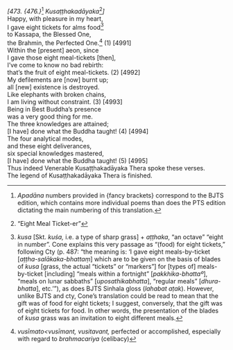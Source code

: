 *\[473. {476.}*[^1] *Kusaṭṭhakadāyaka*[^2]*\]*  
Happy, with pleasure in my heart,  
I gave eight tickets for alms food[^3]  
to Kassapa, the Blessed One,  
the Brahmin, the Perfected One.[^4] (1) \[4991\]  
Within the \[present\] aeon, since  
I gave those eight meal-tickets \[then\],  
I’ve come to know no bad rebirth:  
that’s the fruit of eight meal-tickets. (2) \[4992\]  
My defilements are \[now\] burnt up;  
all \[new\] existence is destroyed.  
Like elephants with broken chains,  
I am living without constraint. (3) \[4993\]  
Being in Best Buddha’s presence  
was a very good thing for me.  
The three knowledges are attained;  
\[I have\] done what the Buddha taught! (4) \[4994\]  
The four analytical modes,  
and these eight deliverances,  
six special knowledges mastered,  
\[I have\] done what the Buddha taught! (5) \[4995\]  
Thus indeed Venerable Kusaṭṭhakadāyaka Thera spoke these verses.  
The legend of Kusaṭṭhakadāyaka Thera is finished.  
[^1]: *Apadāna* numbers provided in {fancy brackets} correspond to the
    BJTS edition, which contains more individual poems than does the PTS
    edition dictating the main numbering of this translation.  
[^2]: “Eight Meal Ticket-er”  
[^3]: *kusa* \[Skt. *kuśa,* i.e. a type of sharp grass\] + *aṭṭhaka*,
    “an octave” “eight in number”. Cone explains this very passage as
    “(food) for eight tickets,” following Cty (p. 487: “the meaning is:
    ‘I gave eight meals-by-ticket \[*aṭṭha-salākaka-bhattaṃ*\] which are
    to be given on the basis of blades of *kusa* \[grass, the actual
    “tickets” or “markers”\] for \[types of\] meals-by-ticket
    \[including\] “meals within a fortnight” \[*pakkhika-bhattaº*\],
    “meals on lunar sabbaths” \[*uposathikabhatta*\], “regular meals”
    \[*dhura-bhatta*\], etc.’”), as does BJTS Sinhala gloss (*lahabat
    aṭak*). However, unlike BJTS and cty, Cone’s translation could be
    read to mean that the gift was of food for eight tickets; I suggest,
    conversely, that the gift was of eight tickets for food. In other
    words, the presentation of the blades of *kusa* grass was an
    invitation to eight different meals.  
[^4]: *vusīmato&lt;vusīmant, vusitavant,* perfected or accomplished,
    especially with regard to *brahmacariya* (celibacy)

